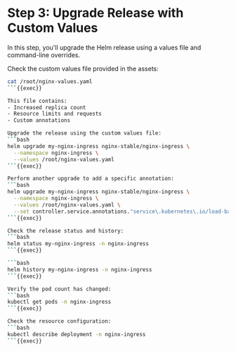# Step 3: Upgrade Release with Custom Values
In this step, you'll upgrade the Helm release using a values file and command-line overrides.

Check the custom values file provided in the assets:
```bash
cat /root/nginx-values.yaml
```{{exec}}

This file contains:
- Increased replica count
- Resource limits and requests
- Custom annotations

Upgrade the release using the custom values file:
```bash
helm upgrade my-nginx-ingress nginx-stable/nginx-ingress \
  --namespace nginx-ingress \
  --values /root/nginx-values.yaml
```{{exec}}

Perform another upgrade to add a specific annotation:
```bash
helm upgrade my-nginx-ingress nginx-stable/nginx-ingress \
  --namespace nginx-ingress \
  --values /root/nginx-values.yaml \
  --set controller.service.annotations."service\.kubernetes\.io/load-balancer-source-ranges"="10.0.0.0/8"
```{{exec}}

Check the release status and history:
```bash
helm status my-nginx-ingress -n nginx-ingress
```{{exec}}

```bash
helm history my-nginx-ingress -n nginx-ingress
```{{exec}}

Verify the pod count has changed:
```bash
kubectl get pods -n nginx-ingress
```{{exec}}

Check the resource configuration:
```bash
kubectl describe deployment -n nginx-ingress
```{{exec}}